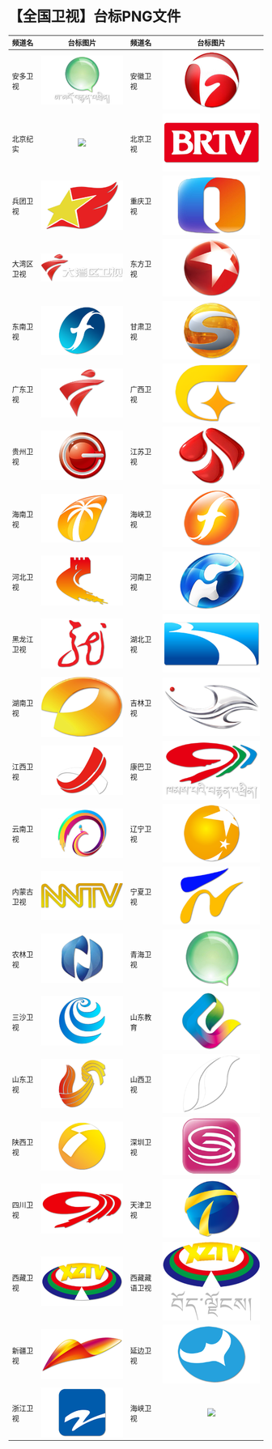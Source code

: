 # 【全国卫视】台标PNG文件
|频道名|台标图片|频道名|台标图片|
|:---|:---:|:---|:---:|
|安多卫视|<img src="https://raw.githubusercontent.com/love599/TVLOGO/main/logo/卫视/安多卫视.png">|安徽卫视|<img src="https://raw.githubusercontent.com/love599/TVLOGO/main/logo/卫视/安徽卫视.png">|
|北京纪实|<img src="https://raw.githubusercontent.com/love599/TVLOGO/main/logo/卫视/北京纪实.png">|北京卫视|<img src="https://raw.githubusercontent.com/love599/TVLOGO/main/logo/卫视/北京卫视.png">|
|兵团卫视|<img src="https://raw.githubusercontent.com/love599/TVLOGO/main/logo/卫视/兵团卫视.png">|重庆卫视|<img src="https://raw.githubusercontent.com/love599/TVLOGO/main/logo/卫视/重庆卫视.png">|
|大湾区卫视|<img src="https://raw.githubusercontent.com/love599/TVLOGO/main/logo/卫视/大湾区卫视.png">|东方卫视|<img src="https://raw.githubusercontent.com/love599/TVLOGO/main/logo/卫视/东方卫视.png">|
|东南卫视|<img src="https://raw.githubusercontent.com/love599/TVLOGO/main/logo/卫视/东南卫视.png">|甘肃卫视|<img src="https://raw.githubusercontent.com/love599/TVLOGO/main/logo/卫视/甘肃卫视.png">|
|广东卫视|<img src="https://raw.githubusercontent.com/love599/TVLOGO/main/logo/卫视/广东卫视.png">|广西卫视|<img src="https://raw.githubusercontent.com/love599/TVLOGO/main/logo/卫视/广西卫视.png">|
|贵州卫视|<img src="https://raw.githubusercontent.com/love599/TVLOGO/main/logo/卫视/贵州卫视.png">|江苏卫视|<img src="https://raw.githubusercontent.com/love599/TVLOGO/main/logo/卫视/江苏卫视.png">|
|海南卫视|<img src="https://raw.githubusercontent.com/love599/TVLOGO/main/logo/卫视/海南卫视.png">|海峡卫视|<img src="https://raw.githubusercontent.com/love599/TVLOGO/main/logo/卫视/海峡卫视.png">|
|河北卫视|<img src="https://raw.githubusercontent.com/love599/TVLOGO/main/logo/卫视/河北卫视.png">|河南卫视|<img src="https://raw.githubusercontent.com/love599/TVLOGO/main/logo/卫视/河南卫视.png">|
|黑龙江卫视|<img src="https://raw.githubusercontent.com/love599/TVLOGO/main/logo/卫视/黑龙江卫视.png">|湖北卫视|<img src="https://raw.githubusercontent.com/love599/TVLOGO/main/logo/卫视/湖北卫视.png">|
|湖南卫视|<img src="https://raw.githubusercontent.com/love599/TVLOGO/main/logo/卫视/湖南卫视.png">|吉林卫视|<img src="https://raw.githubusercontent.com/love599/TVLOGO/main/logo/卫视/吉林卫视.png">|
|江西卫视|<img src="https://raw.githubusercontent.com/love599/TVLOGO/main/logo/卫视/江西卫视.png">|康巴卫视|<img src="https://raw.githubusercontent.com/love599/TVLOGO/main/logo/卫视/康巴卫视.png">|
|云南卫视|<img src="https://raw.githubusercontent.com/love599/TVLOGO/main/logo/卫视/云南卫视.png">|辽宁卫视|<img src="https://raw.githubusercontent.com/love599/TVLOGO/main/logo/卫视/辽宁卫视.png">|
|内蒙古卫视|<img src="https://raw.githubusercontent.com/love599/TVLOGO/main/logo/卫视/内蒙古卫视.png">|宁夏卫视|<img src="https://raw.githubusercontent.com/love599/TVLOGO/main/logo/卫视/宁夏卫视.png">|
|农林卫视|<img src="https://raw.githubusercontent.com/love599/TVLOGO/main/logo/卫视/农林卫视.png">|青海卫视|<img src="https://raw.githubusercontent.com/love599/TVLOGO/main/logo/卫视/青海卫视.png">|
|三沙卫视|<img src="https://raw.githubusercontent.com/love599/TVLOGO/main/logo/卫视/三沙卫视.png">|山东教育|<img src="https://raw.githubusercontent.com/love599/TVLOGO/main/logo/卫视/山东教育.png">|
|山东卫视|<img src="https://raw.githubusercontent.com/love599/TVLOGO/main/logo/卫视/山东卫视.png">|山西卫视|<img src="https://raw.githubusercontent.com/love599/TVLOGO/main/logo/卫视/山西卫视.png">|
|陕西卫视|<img src="https://raw.githubusercontent.com/love599/TVLOGO/main/logo/卫视/陕西卫视.png">|深圳卫视|<img src="https://raw.githubusercontent.com/love599/TVLOGO/main/logo/卫视/深圳卫视.png">|
|四川卫视|<img src="https://raw.githubusercontent.com/love599/TVLOGO/main/logo/卫视/四川卫视.png">|天津卫视|<img src="https://raw.githubusercontent.com/love599/TVLOGO/main/logo/卫视/天津卫视.png">|
|西藏卫视|<img src="https://raw.githubusercontent.com/love599/TVLOGO/main/logo/卫视/西藏卫视.png">|西藏藏语卫视|<img src="https://raw.githubusercontent.com/love599/TVLOGO/main/logo/卫视/西藏藏语卫视.png">|
|新疆卫视|<img src="https://raw.githubusercontent.com/love599/TVLOGO/main/logo/卫视/新疆卫视.png">|延边卫视|<img src="https://raw.githubusercontent.com/love599/TVLOGO/main/logo/卫视/延边卫视.png">|
|浙江卫视|<img src="https://raw.githubusercontent.com/love599/TVLOGO/main/logo/卫视/浙江卫视.png">|海峡卫视|<img src="https://raw.githubusercontent.com/love599/TVLOGO/main/logo/卫视/珠江卫视.png">|
